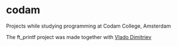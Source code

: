 # codam

Projects while studying programming at Codam College, Amsterdam

The ft_printf project was made together with [Vlado Dimitriev](https://github.com/vladodimitriev)
